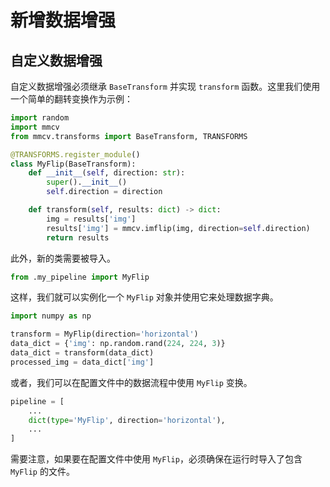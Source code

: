 # 新增数据增强

## 自定义数据增强

自定义数据增强必须继承 `BaseTransform` 并实现 `transform` 函数。这里我们使用一个简单的翻转变换作为示例：

```python
import random
import mmcv
from mmcv.transforms import BaseTransform, TRANSFORMS

@TRANSFORMS.register_module()
class MyFlip(BaseTransform):
    def __init__(self, direction: str):
        super().__init__()
        self.direction = direction

    def transform(self, results: dict) -> dict:
        img = results['img']
        results['img'] = mmcv.imflip(img, direction=self.direction)
        return results
```

此外，新的类需要被导入。

```python
from .my_pipeline import MyFlip
```

这样，我们就可以实例化一个 `MyFlip` 对象并使用它来处理数据字典。

```python
import numpy as np

transform = MyFlip(direction='horizontal')
data_dict = {'img': np.random.rand(224, 224, 3)}
data_dict = transform(data_dict)
processed_img = data_dict['img']
```

或者，我们可以在配置文件中的数据流程中使用 `MyFlip` 变换。

```python
pipeline = [
    ...
    dict(type='MyFlip', direction='horizontal'),
    ...
]
```

需要注意，如果要在配置文件中使用 `MyFlip`，必须确保在运行时导入了包含 `MyFlip` 的文件。

